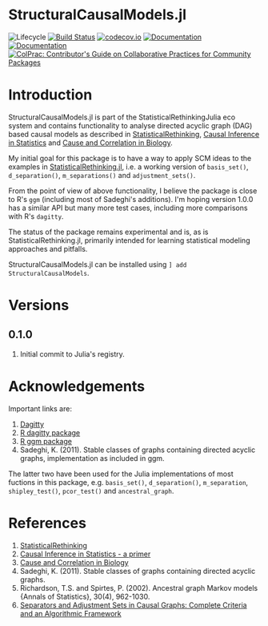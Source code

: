 # StructuralCausalModels.jl

![Lifecycle](https://img.shields.io/badge/lifecycle-experimental-orange.svg)<!--
![Lifecycle](https://img.shields.io/badge/lifecycle-maturing-blue.svg)
![Lifecycle](https://img.shields.io/badge/lifecycle-stable-green.svg)
![Lifecycle](https://img.shields.io/badge/lifecycle-retired-orange.svg)
![Lifecycle](https://img.shields.io/badge/lifecycle-archived-red.svg)
![Lifecycle](https://img.shields.io/badge/lifecycle-dormant-blue.svg) -->
[![Build Status](https://travis-ci.com/StatisticalRethinkingJulia/StructuralCausalModels.jl.svg?branch=master)](https://travis-ci.com/StatisticalRethinkingJulia/StructuralCausalModels.jl)
[![codecov.io](http://codecov.io/github/StatisticalRethinkingJulia/StructuralCausalModels.jl/coverage.svg?branch=master)](http://codecov.io/github/StatisticalRethinkingJulia/StructuralCausalModels.jl?branch=master)
[![Documentation](https://img.shields.io/badge/docs-stable-blue.svg)](https://StatisticalRethinkingJulia.github.io/StructuralCausalModels.jl/stable)
[![Documentation](https://img.shields.io/badge/docs-master-blue.svg)](https://StatisticalRethinkingJulia.github.io/StructuralCausalModels.jl/dev)
[![ColPrac: Contributor's Guide on Collaborative Practices for Community Packages](https://img.shields.io/badge/ColPrac-Contributor's%20Guide-blueviolet)](https://github.com/SciML/ColPrac)

# Introduction

StructuralCausalModels.jl is part of the StatisticalRethinkingJulia eco system and contains functionality to analyse directed acyclic graph (DAG) based causal models as described in [StatisticalRethinking](https://xcelab.net/rm/statistical-rethinking/), [Causal Inference in Statistics](http://bcs.wiley.com/he-bcs/Books?action=index&bcsId=10288&itemId=1119186846) and [Cause and Correlation in Biology](https://www.cambridge.org/core/books/cause-and-correlation-in-biology/247799189B31939D24BC0F61FD59E9BB#).

My initial goal for this package is to have a way to apply SCM ideas to the examples in [StatisticalRethinking.jl](https://github.com/StatisticalRethinkingJulia), i.e. a working version of `basis_set()`, `d_separation()`, `m_separations()` and `adjustment_sets()`.

From the point of view of above functionality, I believe the package is close to R's `ggm` (including most of Sadeghi's additions). I'm hoping version 1.0.0 has a similar API but many more test cases, including more comparisons with R's `dagitty`.

The status of the package remains experimental and is, as is StatisticalRethinking.jl, primarily intended for learning statistical modeling approaches and pitfalls.

StructuralCausalModels.jl can be installed using
`] add StructuralCausalModels`.

# Versions

## 0.1.0

1. Initial commit to Julia's registry.

# Acknowledgements

Important links are:

1. [Dagitty](http://www.dagitty.net/)
2. [R dagitty package](https://cran.r-project.org/web/packages/dagitty/index.html)
3. [R ggm package](https://cran.r-project.org/web/packages/ggm/index.html)
4. Sadeghi, K. (2011). Stable classes of graphs containing directed acyclic
graphs, implementation as included in ggm.

The latter two have been used for the Julia implementations of most fuctions
in this package, e.g. `basis_set()`, `d_separation()`, `m_separation`,
`shipley_test()`, `pcor_test()` and `ancestral_graph`.


# References

1. [StatisticalRethinking](https://xcelab.net/rm/statistical-rethinking/)
2. [Causal Inference in Statistics - a primer](https://www.wiley.com/en-us/Causal+Inference+in+Statistics%3A+A+Primer-p-9781119186847)
3. [Cause and Correlation in Biology](https://www.cambridge.org/core/books/cause-and-correlation-in-biology/247799189B31939D24BC0F61FD59E9BB#)
4. Sadeghi, K. (2011). Stable classes of graphs containing directed acyclic
graphs.
5. Richardson, T.S. and Spirtes, P. (2002).  Ancestral graph Markov
models {Annals of Statistics}, 30(4), 962-1030.
6. [Separators and Adjustment Sets in Causal Graphs: Complete Criteria and an Algorithmic Framework](https://doi.org/10.1016/j.artint.2018.12.006)

